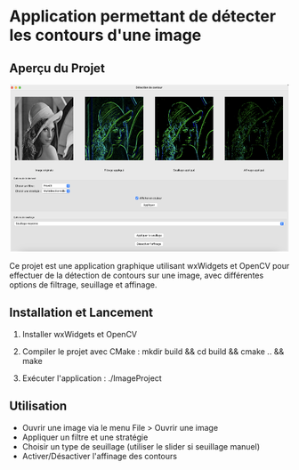 # Application permettant de détecter les contours d'une image

## Aperçu du Projet

<p align="center">
  <img src="data/app.png" alt="image de l'app" width="500" height="300">
</p>

Ce projet est une application graphique utilisant wxWidgets et OpenCV pour effectuer de la détection de contours sur une image, avec différentes options de filtrage, seuillage et affinage.

## Installation et Lancement

1. Installer wxWidgets et OpenCV

2. Compiler le projet avec CMake :
   mkdir build && cd build && cmake .. && make

3. Exécuter l'application :
   ./ImageProject

## Utilisation

- Ouvrir une image via le menu File > Ouvrir une image
- Appliquer un filtre et une stratégie
- Choisir un type de seuillage (utiliser le slider si seuillage manuel)
- Activer/Désactiver l'affinage des contours

